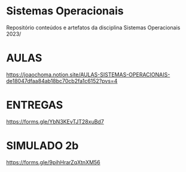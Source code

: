 # Sistemas Operacionais

Repositório conteúdos e artefatos da disciplina Sistemas Operacionais 2023/

# AULAS

https://joaochoma.notion.site/AULAS-SISTEMAS-OPERACIONAIS-de18047dfaa84ab18bc70cb2fa1c6152?pvs=4


# ENTREGAS

https://forms.gle/YbN3KEvTJT28xuBd7



# SIMULADO 2b

https://forms.gle/9pihHrarZqXtnXM56
